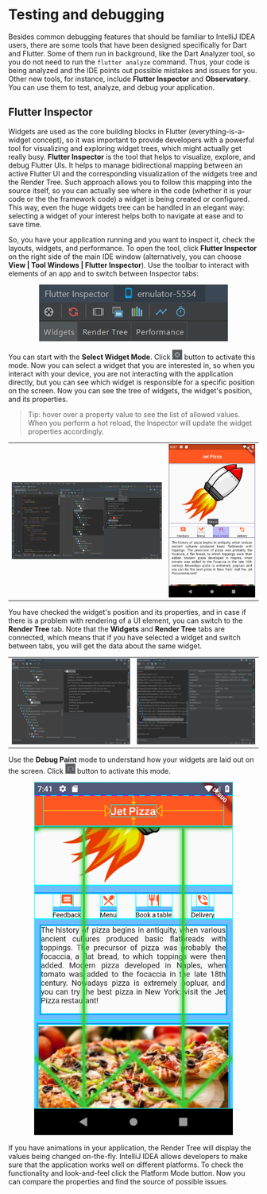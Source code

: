 # Testing and debugging

Besides common debugging features that should be familiar to IntelliJ IDEA users, there are some tools that have been designed 
specifically for Dart and Flutter. Some of them run in background, like the Dart Analyzer tool, so you do not need to run the
``flutter analyze`` command. Thus, your code is being analyzed and the IDE points out possible mistakes and issues for you. Other new 
tools, for instance, include **Flutter Inspector** and **Observatory**. You can use them to test, analyze, and debug your application.

## Flutter Inspector

Widgets are used as the core building blocks in Flutter (everything-is-a-widget concept), so it was important to provide developers with 
a powerful tool for visualizing and exploring widget trees, which might actually get really busy. **Flutter Inspector** is the 
tool that helps to visualize, explore, and debug Flutter UIs. It helps to manage bidirectional mapping between an active Flutter UI and 
the corresponding visualization of the widgets tree and the Render Tree. Such approach allows you to follow this mapping into the source 
itself, so you can actually see where in the code (whether it is your code or the the framework code) a widget is being created or 
configured. This way, even the huge widgets tree can be handled in an elegant way: selecting a widget of your interest helps both to 
navigate at ease and to save time.

So, you have your application running and you want to inspect it, check the layouts, widgets, and performance. To open the tool, 
click **Flutter Inspector** on the right side of the main IDE window (alternatively, you can choose **View | Tool Windows | Flutter 
Inspector**). Use the toolbar to interact with elements of an app and to switch between Inspector tabs:
<p align="center">
<img src="https://github.com/straw-wave/draft/blob/master/img_final/5_inspector_toolbar.png" alt="Inspector Toolbar"/>
</p>

You can start with the **Select Widget Mode**. Click <img src="https://github.com/straw-wave/draft/blob/master/img_final/5_select_widget_mode.png" alt="Select Widget Mode" width="20"/> button to activate this mode. Now you can select a widget that you are interested in, so when you interact with your device, you are not interacting with the application directly, but you can see which widget is responsible for a specific position on the screen. Now you can see the tree of widgets, the widget's position, and its properties. 
>Tip: hover over a property value to see the list of allowed values. When you perform a hot reload, the Inspector will update the widget properties accordingly.

|         |            |
| ------------- |:-------------:|
| ![Allowed values](https://github.com/straw-wave/draft/blob/master/img_final/5_allowed_values.png)|<img src="https://github.com/straw-wave/draft/blob/master/img_final/5_allowed_values_2.png" alt="Allowed values" width="590"/>| 

You have checked the widget's position and its properties, and in case if there is a problem with rendering of a UI element, you can switch to the **Render Tree** tab. Note that the **Widgets** and **Render Tree** tabs are connected, which means that if you have selected a widget and switch between tabs, you will get the data about the same widget.

|         |            |
| ------------- |:-------------:|
|<img src="https://github.com/straw-wave/draft/blob/master/img_final/5_widgets-render_tree_1.png" alt="Allowed values" width="590"/>|<img src="https://github.com/straw-wave/draft/blob/master/img_final/5_widgets-render_tree_2.png" alt="Allowed values" width="590"/>| 

Use the **Debug Paint** mode to understand how your widgets are laid out on the screen. Click <img src="https://github.com/straw-wave/draft/blob/master/img_final/5_debug_paint.png" alt="Debug Paint" width="20"/> button to activate this mode.
<p align="center">
<img src="https://github.com/straw-wave/draft/blob/master/img_final/5_debug_paint_mode.png" alt="Debug Paint" width="400"/>
</p>

If you have animations in your application, the Render Tree will display the values being changed on-the-fly. IntelliJ IDEA allows developers to make sure that the application works well on different platforms. To check the functionality and look-and-feel click the Platform Mode button. Now you can compare the properties and find the source of possible issues. 
